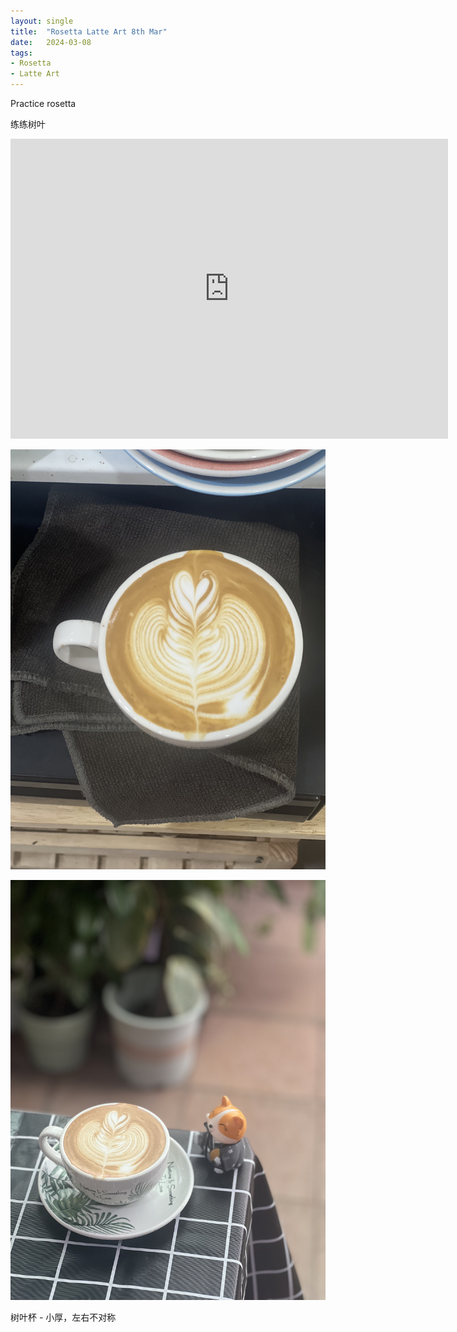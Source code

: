 ```yaml
---
layout: single
title:  "Rosetta Latte Art 8th Mar"
date:   2024-03-08
tags:
- Rosetta
- Latte Art
---
```



Practice rosetta

练练树叶


<div class="embed-container">
  <iframe
      src="https://www.youtube.com/embed/se0xRv2cQc4"
      width="700"
      height="480"
      frameborder="0"
      allowfullscreen="true">
  </iframe>
</div>



![](/assets/img/2024/03/08/IMG_4246.jpg)

![](/assets/img/2024/03/08/IMG_4251.jpg)


树叶杯 - 小厚，左右不对称
